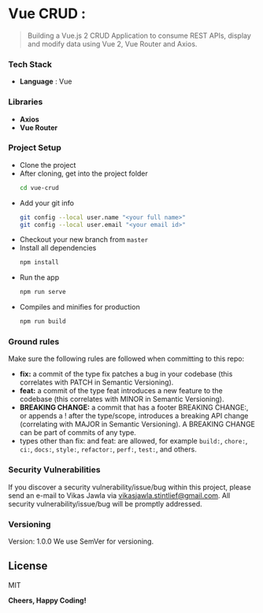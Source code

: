 #  Vue CRUD : 

>Building a Vue.js 2 CRUD Application to consume REST APIs, display and modify data using Vue 2, Vue Router and Axios.

### Tech Stack

- **Language** : Vue 

### Libraries

- **Axios**
- **Vue Router**


### Project Setup

- Clone the project 
- After cloning, get into the project folder
  ```sh
  cd vue-crud
  ```
- Add your git info
  ```sh
  git config --local user.name "<your full name>"
  git config --local user.email "<your email id>"
  ```
- Checkout your new branch from `master`
- Install all dependencies
  ```sh
  npm install
  ```
- Run the app
  ```sh
  npm run serve
  ```
- Compiles and minifies for production
  ```sh
  npm run build
  ```
  



### Ground rules
Make sure the following rules are followed when committing to this repo:
- **fix:** a commit of the type fix patches a bug in your codebase (this correlates with PATCH in Semantic Versioning).
- **feat:** a commit of the type feat introduces a new feature to the codebase (this correlates with MINOR in Semantic Versioning).
- **BREAKING CHANGE:** a commit that has a footer BREAKING CHANGE:, or appends a ! after the type/scope, introduces a breaking API change (correlating with MAJOR in Semantic Versioning). A BREAKING CHANGE can be part of commits of any type.
- types other than fix: and feat: are allowed, for example  `build:`, `chore:`, `ci:`, `docs:`, `style:`, `refactor:`, `perf:`, `test:`, and others.

### Security Vulnerabilities

If you discover a security vulnerability/issue/bug within this project, please send an e-mail to Vikas Jawla via [vikasjawla.stintlief@gmail.com](mailto:vikasjawla.stintlief@gmail.com). All security vulnerability/issue/bug will be promptly addressed.

### Versioning
Version: 1.0.0
 We use SemVer for versioning. 

License
----

MIT


**Cheers, Happy Coding!**
